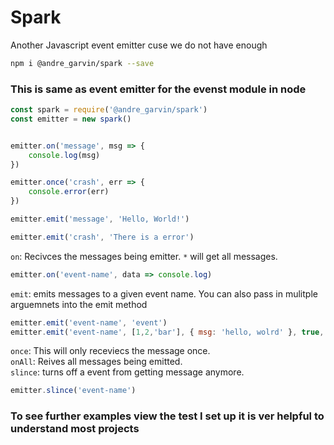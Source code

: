 # Spark
Another Javascript event emitter cuse we do not have enough

```bash
npm i @andre_garvin/spark --save
```

### This is same as event emitter for the evenst module in node
```js
const spark = require('@andre_garvin/spark')
const emitter = new spark()


emitter.on('message', msg => {
    console.log(msg)
})

emitter.once('crash', err => {
    console.error(err)
})

emitter.emit('message', 'Hello, World!')

emitter.emit('crash', 'There is a error')
```

`on`: Recivces the messages being emitter. `*` will get all messages.
```js
emitter.on('event-name', data => console.log)
```
`emit`: emits messages to a given event name. You can also pass in mulitple arguemnets into the emit method
```js
emitter.emit('event-name', 'event')
emitter.emit('event-name', [1,2,'bar'], { msg: 'hello, wolrd' }, true, foo(), 17329)
```
`once`: This will only receviecs the message once.
<br />
`onAll`: Reives all messages being emitted.
<br />
`slince`: turns off a event from getting message anymore.
```js
emitter.slince('event-name')
```

### To see further examples view the test I set up it is ver helpful to understand most projects